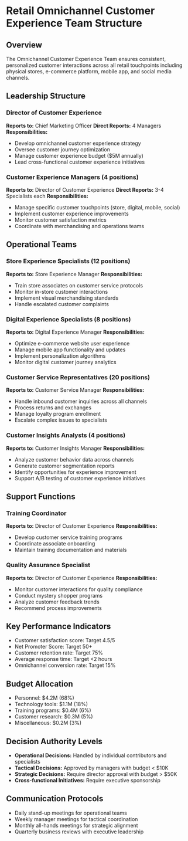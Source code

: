 # Retail Omnichannel Customer Experience Team Structure

## Overview
The Omnichannel Customer Experience Team ensures consistent, personalized customer interactions across all retail touchpoints including physical stores, e-commerce platform, mobile app, and social media channels.

## Leadership Structure

### Director of Customer Experience
**Reports to:** Chief Marketing Officer
**Direct Reports:** 4 Managers
**Responsibilities:**
- Develop omnichannel customer experience strategy
- Oversee customer journey optimization
- Manage customer experience budget ($5M annually)
- Lead cross-functional customer experience initiatives

### Customer Experience Managers (4 positions)
**Reports to:** Director of Customer Experience
**Direct Reports:** 3-4 Specialists each
**Responsibilities:**
- Manage specific customer touchpoints (store, digital, mobile, social)
- Implement customer experience improvements
- Monitor customer satisfaction metrics
- Coordinate with merchandising and operations teams

## Operational Teams

### Store Experience Specialists (12 positions)
**Reports to:** Store Experience Manager
**Responsibilities:**
- Train store associates on customer service protocols
- Monitor in-store customer interactions
- Implement visual merchandising standards
- Handle escalated customer complaints

### Digital Experience Specialists (8 positions)
**Reports to:** Digital Experience Manager
**Responsibilities:**
- Optimize e-commerce website user experience
- Manage mobile app functionality and updates
- Implement personalization algorithms
- Monitor digital customer journey analytics

### Customer Service Representatives (20 positions)
**Reports to:** Customer Service Manager
**Responsibilities:**
- Handle inbound customer inquiries across all channels
- Process returns and exchanges
- Manage loyalty program enrollment
- Escalate complex issues to specialists

### Customer Insights Analysts (4 positions)
**Reports to:** Customer Insights Manager
**Responsibilities:**
- Analyze customer behavior data across channels
- Generate customer segmentation reports
- Identify opportunities for experience improvement
- Support A/B testing of customer experience initiatives

## Support Functions

### Training Coordinator
**Reports to:** Director of Customer Experience
**Responsibilities:**
- Develop customer service training programs
- Coordinate associate onboarding
- Maintain training documentation and materials

### Quality Assurance Specialist
**Reports to:** Director of Customer Experience
**Responsibilities:**
- Monitor customer interactions for quality compliance
- Conduct mystery shopper programs
- Analyze customer feedback trends
- Recommend process improvements

## Key Performance Indicators
- Customer satisfaction score: Target 4.5/5
- Net Promoter Score: Target 50+
- Customer retention rate: Target 75%
- Average response time: Target <2 hours
- Omnichannel conversion rate: Target 15%

## Budget Allocation
- Personnel: $4.2M (68%)
- Technology tools: $1.1M (18%)
- Training programs: $0.4M (6%)
- Customer research: $0.3M (5%)
- Miscellaneous: $0.2M (3%)

## Decision Authority Levels
- **Operational Decisions:** Handled by individual contributors and specialists
- **Tactical Decisions:** Approved by managers with budget < $10K
- **Strategic Decisions:** Require director approval with budget > $50K
- **Cross-functional Initiatives:** Require executive sponsorship

## Communication Protocols
- Daily stand-up meetings for operational teams
- Weekly manager meetings for tactical coordination
- Monthly all-hands meetings for strategic alignment
- Quarterly business reviews with executive leadership
